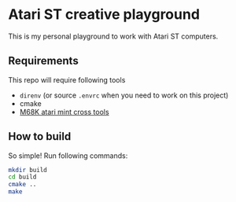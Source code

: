 # Atari ST creative playground

This is my personal playground to work with Atari ST computers.

## Requirements

This repo will require following tools

- `direnv` (or source `.envrc` when you need to work on this project)
- cmake
- [M68K atari mint cross tools](http://vincent.riviere.free.fr/soft/m68k-atari-mint/)

## How to build

So simple! Run following commands:

```bash
mkdir build
cd build
cmake ..
make
```
